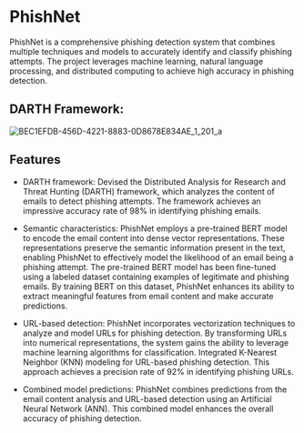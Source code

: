 # PhishNet

PhishNet is a comprehensive phishing detection system that combines multiple techniques and models to accurately identify and classify phishing attempts. The project leverages machine learning, natural language processing, and distributed computing to achieve high accuracy in phishing detection.

## DARTH Framework:
![BEC1EFDB-456D-4221-8883-0D8678E834AE_1_201_a](https://github.com/jag-prabhakaran/PhishNet/assets/73809351/4a7490cd-88ca-42d8-be10-6ecdad368cba)



## Features

- DARTH framework: Devised the Distributed Analysis for Research and Threat Hunting (DARTH) framework, which analyzes the content of emails to detect phishing attempts. The framework achieves an impressive accuracy rate of 98% in identifying phishing emails.

- Semantic characteristics: PhishNet employs a pre-trained BERT model to encode the email content into dense vector representations. These representations preserve the semantic information present in the text, enabling PhishNet to effectively model the likelihood of an email being a phishing attempt. The pre-trained BERT model has been fine-tuned using a labeled dataset containing examples of legitimate and phishing emails. By training BERT on this dataset, PhishNet enhances its ability to extract meaningful features from email content and make accurate predictions.

- URL-based detection: PhishNet incorporates vectorization techniques to analyze and model URLs for phishing detection. By transforming URLs into numerical representations, the system gains the ability to leverage machine learning algorithms for classification. Integrated K-Nearest Neighbor (KNN) modeling for URL-based phishing detection. This approach achieves a precision rate of 92% in identifying phishing URLs.

- Combined model predictions: PhishNet combines predictions from the email content analysis and URL-based detection using an Artificial Neural Network (ANN). This combined model enhances the overall accuracy of phishing detection.
